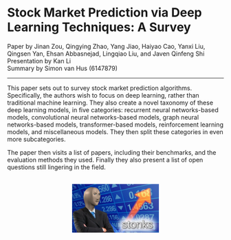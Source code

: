 # Stock Market Prediction via Deep Learning Techniques: A Survey
Paper by Jinan Zou, Qingying Zhao, Yang Jiao, Haiyao Cao, Yanxi Liu, Qingsen Yan, Ehsan Abbasnejad, Lingqiao Liu, and Javen Qinfeng Shi  
Presentation by Kan Li  
Summary by Simon van Hus (6147879)

---

This paper sets out to survey stock market prediction algorithms.
Specifically, the authors wish to focus on deep learning, rather than traditional machine learning.
They also create a novel taxonomy of these deep learning models, in five categories: recurrent neural networks-based models, convolutional neural networks-based models, graph neural networks-based models, transformer-based models, reinforcement learning models, and miscellaneous models.
They then split these categories in even more subcategories.

The paper then visits a list of papers, including their benchmarks, and the evaluation methods they used. 
Finally they also present a list of open questions still lingering in the field.

<br />
<img
    src="./memes/stonks.webp"
    style="width: 40%; margin-left: 30%;" />